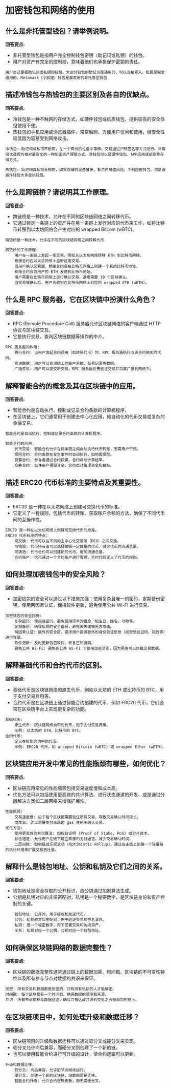 # 加密钱包和网络的使用

## 什么是非托管型钱包？请举例说明。

**回答要点:**

- 非托管型钱包是指用户完全控制钱包密钥（助记词或私钥）的钱包。
- 用户对资产有完全的控制权，意味着他们也承担保护密钥的责任。
```text
用户自己掌握助记词或私钥的钱包。大部分钱包的助记词是通用的，可以互相导入。私钥是完全通用的。Metamask（小狐狸）钱包是最常用的非托管型钱包
```

## 描述冷钱包与热钱包的主要区别及各自的优缺点。

**回答要点:**

- 冷钱包是一种不触网的存储方式，如硬件钱包或纸质钱包，提供较高的安全性但使用不便。
- 热钱包如手机应用或浏览器插件，常常触网，方便用户访问和使用，但安全性较低因为容易受到网络攻击。
```text
冷钱包: 助记词或私钥不触网，在一个离线的设备中存储。交易通过扫码签名等方式进行。冷存储也被视为相对最安全的一种加密资产保管方式。冷钱包可以是硬件钱包、APP应用或纸张等存储方式。

热钱包: 助记词或私钥会触网，如果存储的设备被黑，有资产被盗风险。手机应用钱包、浏览器插件钱包大多是热钱包。
```

## 什么是跨链桥？请说明其工作原理。

**回答要点:**

- 跨链桥是一种技术，允许在不同的区块链网络之间转移代币。
- 它通过锁定一条链上的资产并在另一条链上发行对应的代币来工作，如将比特币转移到以太坊网络会产生对应的 wrapped Bitcoin (wBTC)。
```text
跨链桥是一种技术，允许在不同的区块链网络之间转移代币

跨链桥的工作原理:
    用户在一条链上发起一笔交易，例如从以太坊网络转移 ETH 到比特币网络。
    桥接合约在以太坊网络上监听这笔交易。
    当用户确认交易后，桥接合约会在比特币网络上创建一个新的比特币地址。
    桥接合约会将用户的 ETH 发送到比特币地址。
    用户需要在比特币网络上进行确认交易，通常需要 10 个区块确认。
    当交易被确认后，用户会收到在比特币网络上对应的 wrapped ETH (wETH)。
```

## 什么是 RPC 服务器，它在区块链中扮演什么角色？

**回答要点:**

- RPC (Remote Procedure Call) 服务器允许区块链网络的客户端通过 HTTP 协议与区块链交互。
- 它是执行交易、查询区块链数据等操作的中介。
```text
RPC 服务器的作用:
    执行合约: 当用户发起合约调用（如转账代币）时，RPC 服务器执行与该合约相关的代码。
    查询数据: 用户可以查询链上的账户余额、交易记录等数据。
    广播交易: 用户可以提交新交易，RPC 服务器负责验证交易并将其广播到网络中。
```

## 解释智能合约的概念及其在区块链中的应用。

**回答要点:**

- 智能合约是自动执行、控制或记录合约条款的计算机程序。
- 在区块链上，它们通常用于创建去中心化应用，如自动化的代币交易或复杂的金融交易。
```text
智能合约是自动执行、控制或记录合约条款的计算机程序。

智能合约的应用:
    代币交易: 智能合约允许在两条链之间自动执行代币转账，无需用户干预。
    保险合约: 合约条款在发生事件时自动执行，如地震保险。
    投票合约: 参与者通过合约投票，合约自动计算结果。
    众筹合约: 允许用户捐赠资金，合约自动管理资金和目标。
```


## 描述 ERC20 代币标准的主要特点及其重要性。

**回答要点:**

- ERC20 是一种在以太坊网络上创建可交换代币的标准。
- 它定义了一套规则，包括代币的转账、获取账户余额的方法，确保了不同代币间的互操作性。
```text
ERC20 是一种在以太坊网络上创建可交换代币的标准。
ERC20 代币标准的特点:
    可交换: 代币可以在不同的去中心化交易所（DEX）之间交换。
    可销毁: 代币持有者可以选择销毁一定数量的代币，减少代币的流通总量。
    可铸造: 代币合约可以创建新的代币，增加流通总量。
    合约账户: 代币通过一个合约账户进行管理，合约代码定义了代币的规则。
```

## 如何处理加密钱包中的安全风险？

**回答要点:**

- 加密钱包的安全可以通过以下措施加强：使用复杂且唯一的密码，定期备份密钥，使用两因素认证，保持软件更新，避免使用公共 Wi-Fi 进行交易。
```text
加密钱包的安全措施:
    复杂密码: 使用强密码，避免使用简单的组合，如生日、姓名、动物等。
    定期备份: 确保私钥的安全备份，避免丢失或被黑客攻击。
    两因素认证: 额外的安全层，要求用户提供额外的身份验证信息（如短信验证码、指纹等）进行登录。
    软件更新: 及时更新钱包软件，修复已知漏洞。
    避免公共 Wi-Fi: 避免在公共 Wi-Fi 下使用加密货币，因为黑客可以拦截交易数据。
```

## 解释基础代币和合约代币的区别。

**回答要点:**

- 基础代币是区块链网络的原生代币，例如以太坊的 ETH 或比特币的 BTC，用于支付交易费用等。
- 合约代币是在区块链上通过智能合约创建的代币，例如 ERC20 代币，它们通常在区块链平台上实现更复杂的功能。
```text
基础代币:
    原生代币: 区块链网络自带的代币，用于支付交易费用。
    示例: 以太坊的 ETH、比特币的 BTC。
合约代币:
    定义在智能合约中的代币。
    示例: ERC20 代币，如 wrapped Bitcoin (wBTC) 或 wrapped Ether (wETH)。
```

## 区块链应用开发中常见的性能瓶颈有哪些，如何优化？

**回答要点:**

- 区块链应用常见的性能瓶颈包括交易速度慢和成本高。
- 优化方法可以包括使用更高效的共识算法、进行状态通道的开发、或是通过分层解决方案如二层网络来增强扩展性。
```text
性能瓶颈:
    交易速度慢: 由于每个区块都需要验证所有交易，导致交易确认时间较长。
    成本高: 矿工需要支付高昂的 gas 费用来确认交易。
优化方法:
    使用更高效的共识算法: 如权益证明 (Proof of Stake, PoS) 或分片技术。
    状态通道: 允许用户在链下建立直接的支付通道，减少交易确认时间。
    二层网络: 如侧链或乐观滚动 (Optimistic Rollup)，通过在主链上创建一个轻量级的执行环境来扩展交易吞吐量。
```

## 解释什么是钱包地址、公钥和私钥及它们之间的关系。

**回答要点:**

- 钱包地址是资金存取的公开标识，由公钥通过加密算法生成。
- 公钥是私钥对应的非保密配对，私钥是一个秘密数字，是区块链身份和资产控制的关键。
```text
    钱包地址: 公开的，用于接收和发送代币。
    公钥: 私钥的非保密配对，用于验证交易和签名消息。
    私钥: 是一个秘密数字，用于签署交易和访问资产。
    关系: 私钥对应一个公钥，公钥对应一个钱包地址。
```

## 如何确保区块链网络的数据完整性？

**回答要点:**

- 区块链的数据完整性通常通过链上的数据加密、时间戳、区块链的不可变性特性以及所有参与节点对数据的共识来保证。
```text
加密: 所有交易和数据都是加密的，只有持有私钥的人才能解密。
时间戳: 每个区块都有一个时间戳，确保数据的顺序和来源。
共识: 所有节点都参与数据验证，确保只有达成共识的交易才会被添加到链上。
```

## 在区块链项目中，如何处理升级和数据迁移？

**回答要点:**

- 区块链项目的升级和数据迁移可以通过软分叉或硬分叉来实现。
- 软分叉允许向后兼容，而硬分叉则创建了一个新的链。
- 也可以使用智能合约进行可升级的设计，使合约逻辑可以更新。
```text
升级和数据迁移:
    软分叉: 向后兼容，允许旧节点继续运行。
    硬分叉: 创建一个新的区块链，旧数据需要迁移。
    智能合约升级: 允许合约逻辑更新，而无需硬分叉。
```